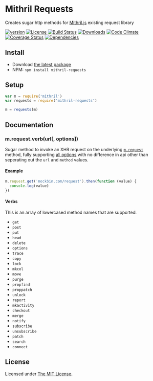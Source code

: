# Mithril Requests

Creates sugar http methods for [Mithril.js][mithril] existing request library

[![version][npm-version]][npm-url]
[![License][npm-license]][license-url]
[![Build Status][travis-image]][travis-url]
[![Downloads][npm-downloads]][npm-url]
[![Code Climate][codeclimate-quality]][codeclimate-url]
[![Coverage Status][codeclimate-coverage]][codeclimate-url]
[![Dependencies][david-image]][david-url]

## Install

- Download [the latest package][download]
- NPM: `npm install mithril-requests`

## Setup

```js
var m = require('mithril')
var requests = require('mithril-requests')

m = requests(m)
```

## Documentation

### m.request.verb(url[, options])

Sugar method to invoke an XHR request on the underlying [`m.request`][mithril-request] method, fully supporting
[all options][mithril-request-signature] with no difference in api other than seperating out the `url` and `method` values.

#### Example

```js
m.request.get('mockbin.com/request').then(function (value) {
  console.log(value)
})
```

#### Verbs

This is an array of lowercased method names that are supported.

- `get`
- `post`
- `put`
- `head`
- `delete`
- `options`
- `trace`
- `copy`
- `lock`
- `mkcol`
- `move`
- `purge`
- `propfind`
- `proppatch`
- `unlock`
- `report`
- `mkactivity`
- `checkout`
- `merge`
- `notify`
- `subscribe`
- `unsubscribe`
- `patch`
- `search`
- `connect`

## License

Licensed under [The MIT License](LICENSE).

[license-url]: https://github.com/Nijikokun/mithril-requests/blob/master/LICENSE

[travis-url]: https://travis-ci.org/Nijikokun/mithril-requests
[travis-image]: https://img.shields.io/travis/Nijikokun/mithril-requests.svg?style=flat

[npm-url]: https://www.npmjs.com/package/mithril-requests
[npm-license]: https://img.shields.io/npm/l/mithril-requests.svg?style=flat
[npm-version]: https://img.shields.io/npm/v/mithril-requests.svg?style=flat
[npm-downloads]: https://img.shields.io/npm/dm/mithril-requests.svg?style=flat

[coveralls-url]: https://coveralls.io/r/Nijikokun/mithril-requests
[coveralls-coverage]: https://img.shields.io/coveralls/jekyll/jekyll.svg

[codeclimate-url]: https://codeclimate.com/github/Nijikokun/mithril-requests
[codeclimate-quality]: https://img.shields.io/codeclimate/github/Nijikokun/mithril-requests.svg?style=flat
[codeclimate-coverage]: https://img.shields.io/codeclimate/coverage/github/Nijikokun/mithril-requests.svg?style=flat

[david-url]: https://david-dm.org/Nijikokun/mithril-requests
[david-image]: https://img.shields.io/david/Nijikokun/mithril-requests.svg?style=flat

[download]: https://github.com/Nijikokun/mithril-requests/archive/v1.2.0.zip
[mithril]: https://github.com/lhorie/mithril.js
[mithril-request]: http://lhorie.github.io/mithril/mithril.request.html
[mithril-request-signature]: http://lhorie.github.io/mithril/mithril.request.html#signature